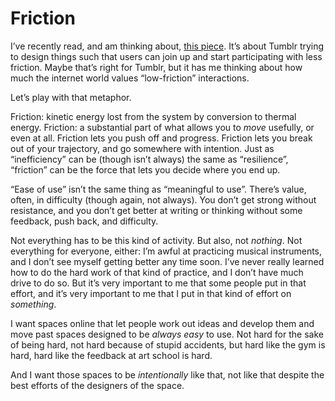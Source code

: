 # Friction

I’ve recently read, and am thinking about, [this piece][1]. It’s about Tumblr
trying to design things such that users can join up and start participating
with less friction. Maybe that’s right for Tumblr, but it has me thinking about
how much the internet world values “low-friction” interactions.

[1]: https://www.tumblr.com/cryptotheism/722505051588952064/i-genuinely-appreciate-the-clarification-here-the?source=share

Let’s play with that metaphor.

Friction: kinetic energy lost from the system by conversion to thermal energy.
Friction: a substantial part of what allows you to _move_ usefully, or even at
all. Friction lets you push off and progress. Friction lets you break out of
your trajectory, and go somewhere with intention. Just as “inefficiency” can be
(though isn’t always) the same as “resilience”, “friction” can be the force
that lets you decide where you end up.

“Ease of use” isn’t the same thing as “meaningful to use”. There’s value,
often, in difficulty (though again, not always). You don’t get strong without
resistance, and you don’t get better at writing or thinking without some
feedback, push back, and difficulty.

Not everything has to be this kind of activity. But also, not _nothing_. Not
everything for everyone, either: I’m awful at practicing musical instruments,
and I don’t see myself getting better any time soon. I’ve never really learned
how to do the hard work of that kind of practice, and I don’t have much drive
to do so. But it’s very important to me that some people put in that effort,
and it’s very important to me that I put in that kind of effort on _something_.

I want spaces online that let people work out ideas and develop them and move
past spaces designed to be _always easy_ to use. Not hard for the sake of being
hard, not hard because of stupid accidents, but hard like the gym is hard, hard
like the feedback at art school is hard.

And I want those spaces to be _intentionally_ like that, not like that despite
the best efforts of the designers of the space.
